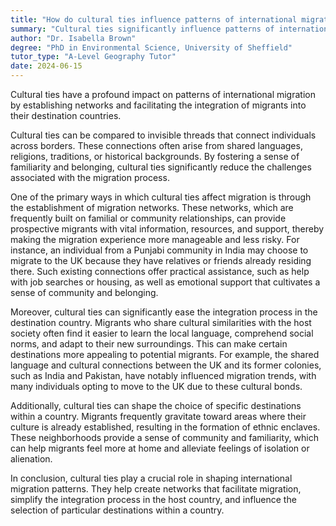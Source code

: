 ```yaml
---
title: "How do cultural ties influence patterns of international migration?"
summary: "Cultural ties significantly influence patterns of international migration by creating networks and easing integration into the destination country."
author: "Dr. Isabella Brown"
degree: "PhD in Environmental Science, University of Sheffield"
tutor_type: "A-Level Geography Tutor"
date: 2024-06-15
---
```


Cultural ties have a profound impact on patterns of international migration by establishing networks and facilitating the integration of migrants into their destination countries.

Cultural ties can be compared to invisible threads that connect individuals across borders. These connections often arise from shared languages, religions, traditions, or historical backgrounds. By fostering a sense of familiarity and belonging, cultural ties significantly reduce the challenges associated with the migration process.

One of the primary ways in which cultural ties affect migration is through the establishment of migration networks. These networks, which are frequently built on familial or community relationships, can provide prospective migrants with vital information, resources, and support, thereby making the migration experience more manageable and less risky. For instance, an individual from a Punjabi community in India may choose to migrate to the UK because they have relatives or friends already residing there. Such existing connections offer practical assistance, such as help with job searches or housing, as well as emotional support that cultivates a sense of community and belonging.

Moreover, cultural ties can significantly ease the integration process in the destination country. Migrants who share cultural similarities with the host society often find it easier to learn the local language, comprehend social norms, and adapt to their new surroundings. This can make certain destinations more appealing to potential migrants. For example, the shared language and cultural connections between the UK and its former colonies, such as India and Pakistan, have notably influenced migration trends, with many individuals opting to move to the UK due to these cultural bonds.

Additionally, cultural ties can shape the choice of specific destinations within a country. Migrants frequently gravitate toward areas where their culture is already established, resulting in the formation of ethnic enclaves. These neighborhoods provide a sense of community and familiarity, which can help migrants feel more at home and alleviate feelings of isolation or alienation.

In conclusion, cultural ties play a crucial role in shaping international migration patterns. They help create networks that facilitate migration, simplify the integration process in the host country, and influence the selection of particular destinations within a country.
    